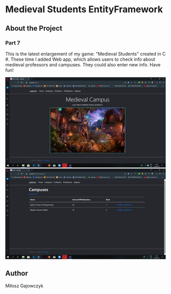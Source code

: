 # Medieval Students EntityFramework

## About the Project

### Part 7
This is the latest enlargement of my game: "Medieval Students" created in C #. 
These time I added Web app, which allows users to check info about medieval 
professors and campuses. They could also enter new info. Have fun! 

![Screenshot](screeny/s1.png)
![Screenshot](screeny/s2.png)

## Author
Miłosz Gajowczyk





